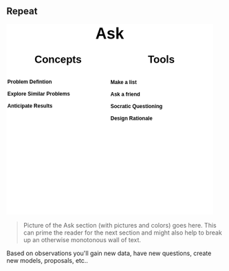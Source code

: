 ## Repeat

![](img/cag-map-0.0.3-ask.png)

> Picture of the Ask section (with pictures and colors) goes here. This can prime the reader for the next section and might also help to break up an otherwise monotonous wall of text.

Based on observations you'll gain new data, have new questions, create new models, proposals, etc..

